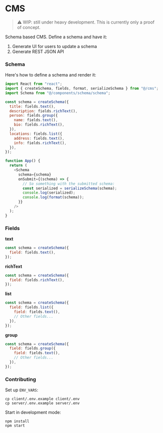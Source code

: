# CMS

> ⚠️ WIP: still under heavy development. This is currently only a proof of concept.

Schema based CMS. Define a schema and have it:

1. Generate UI for users to update a schema
2. Generate REST JSON API

### Schema

Here's how to define a schema and render it:

```javascript
import React from "react";
import { createSchema, fields, format, serializeSchema } from "@/cms";
import Schema from "@/components/schema/schema";

const schema = createSchema({
  title: fields.text(),
  description: fields.richText(),
  person: fields.group({
    name: fields.text(),
    bio: fields.richText(),
  }),
  locations: fields.list({
    address: fields.text(),
    info: fields.richText(),
  }),
});

function App() {
  return (
    <Schema
      schema={schema}
      onSubmit={(schema) => {
        // So something with the submitted schema:
        const serialized = serializeSchema(schema);
        console.log(serialized);
        console.log(format(schema));
      }}
    />
  );
}
```

### Fields

**text**

```javascript
const schema = createSchema({
  field: fields.text(),
});
```

**richText**

```javascript
const schema = createSchema({
  field: fields.richText(),
});
```

**list**

```javascript
const schema = createSchema({
  field: fields.list({
    field: fields.text(),
    // Other fields...
  }),
});
```

**group**

```javascript
const schema = createSchema({
  field: fields.group({
    field: fields.text(),
    // Other fields...
  }),
});
```

### Contributing

Set up `ENV_VARS`:

```shell
cp client/.env.example client/.env
cp server/.env.example server/.env
```

Start in development mode:

```shell
npm install
npm start
```
